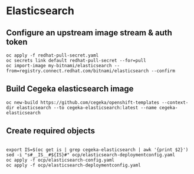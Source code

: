 # Elasticsearch

## Configure an upstream image stream & auth token

```
oc apply -f redhat-pull-secret.yaml
oc secrets link default redhat-pull-secret --for=pull
oc import-image my-bitnami/elasticsearch --from=registry.connect.redhat.com/bitnami/elasticsearch --confirm
```


## Build Cegeka elasticsearch image

```
oc new-build https://github.com/cegeka/openshift-templates --context-dir elasticsearch --to cegeka-elasticsearch:latest --name cegeka-elasticsearch
```

## Create required objects

```

export IS=$(oc get is | grep cegeka-elasticsearch | awk '{print $2}')
sed -i "s#__IS__#${IS}#" ocp/elasticsearch-deploymentconfig.yaml
oc apply -f ocp/elasticsearch-config.yaml
oc apply -f ocp/elasticsearch-deploymentconfig.yaml
```
